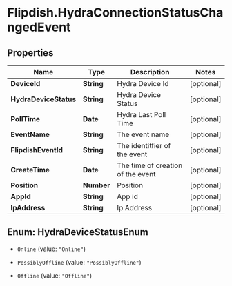 # Flipdish.HydraConnectionStatusChangedEvent

## Properties
Name | Type | Description | Notes
------------ | ------------- | ------------- | -------------
**DeviceId** | **String** | Hydra Device Id | [optional] 
**HydraDeviceStatus** | **String** | Hydra Device Status | [optional] 
**PollTime** | **Date** | Hydra Last Poll Time | [optional] 
**EventName** | **String** | The event name | [optional] 
**FlipdishEventId** | **String** | The identitfier of the event | [optional] 
**CreateTime** | **Date** | The time of creation of the event | [optional] 
**Position** | **Number** | Position | [optional] 
**AppId** | **String** | App id | [optional] 
**IpAddress** | **String** | Ip Address | [optional] 


<a name="HydraDeviceStatusEnum"></a>
## Enum: HydraDeviceStatusEnum


* `Online` (value: `"Online"`)

* `PossiblyOffline` (value: `"PossiblyOffline"`)

* `Offline` (value: `"Offline"`)




